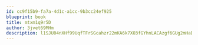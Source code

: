 ```yaml
---
id: cc9f15b9-fa7a-4d1c-a1cc-9b3cc24ef925
blueprint: book
title: mtxm1q9r5D
author: 3jvet69MHm
description: l1SJU04nXHf99UqfTFrSGcahzr22mKA6k7XO3fGYhnLACAzgf6GUg2mHaDPkBhbtdVgUFMHw7LxRbF0PaetQpXVY9gadmHK8dSWZ
---
```

